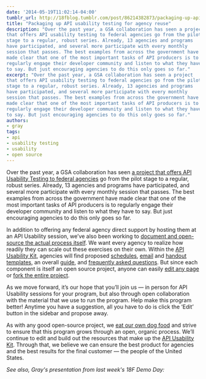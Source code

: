 ```yaml
---
date: '2014-05-19T11:02:14-04:00'
tumblr_url: http://18fblog.tumblr.com/post/86214382873/packaging-up-api-usability-testing-for-agency-re-use
title: "Packaging up API usability testing for agency reuse"
description: "Over the past year, a GSA collaboration has seen a project
that offers API usability testing to federal agencies go from the pilot
stage to a regular, robust series. Already, 13 agencies and programs
have participated, and several more participate with every monthly
session that passes. The best examples from across the government have
made clear that one of the most important tasks of API producers is to
regularly engage their developer community and listen to what they have
to say. But just encouraging agencies to do this only goes so far."
excerpt: "Over the past year, a GSA collaboration has seen a project
that offers API usability testing to federal agencies go from the pilot
stage to a regular, robust series. Already, 13 agencies and programs
have participated, and several more participate with every monthly
session that passes. The best examples from across the government have
made clear that one of the most important tasks of API producers is to
regularly engage their developer community and listen to what they have
to say. But just encouraging agencies to do this only goes so far."
authors:
- gray
tags:
- api
- usability testing
- usability
- open source
---
```


Over the past year, a GSA collaboration has seen [a project that offers
API Usability Testing to federal
agencies](https://www.digitalgov.gov/2014/05/09/make-gov-apis-better-with-user-experience/)
go from the pilot stage to a regular, robust series. Already, 13
agencies and programs have participated, and several more participate
with every monthly session that passes. The best examples from across
the government have made clear that one of the most important tasks of
API producers is to regularly engage their developer community and
listen to what they have to say. But just encouraging agencies to do
this only goes so far.

In addition to offering any federal agency direct support by hosting
them at an API Usability session, we’ve also been working to [document
and open-source the actual process
itself](https://pages.18f.gov/API-Usability-Testing/). We want every
agency to realize how readily they can scale out these exercises on
their own. Within the [API Usability
Kit](https://pages.18f.gov/API-Usability-Testing/pages/kit/), agencies
will find proposed
[schedules](https://pages.18f.gov/API-Usability-Testing/pages/schedule/),
[email](http://pages.18f.gov/API-Usability-Testing/pages/templates/) and
[handout
templates](https://pages.18f.gov/API-Usability-Testing/pages/handout/),
an overall
[guide](https://pages.18f.gov/API-Usability-Testing/pages/guide/), and
[frequently asked
questions](https://pages.18f.gov/API-Usability-Testing/pages/faq/). But
since each component is itself an open source project, anyone can easily
[edit any
page](https://github.com/18F/API-Usability-Testing/edit/gh-pages/index.md)
or [fork the entire
project](https://github.com/18F/API-Usability-Testing/fork/).

As we move forward, it’s our hope that you’ll join us — in person for
API Usability sessions for your program, but also through open
collaboration with the material that we use to run the program. Help
make this program better! Anytime you have a suggestion, all you have to
do is click the ‘Edit’ button in the sidebar and propose away.

As with any good open-source project, we [eat our own dog
food](https://en.wikipedia.org/wiki/Eating_your_own_dog_food) and strive
to ensure that this program grows through an open, organic process.
We’ll continue to edit and build out the resources that make up the [API
Usability Kit](https://pages.18f.gov/API-Usability-Testing/pages/kit/).
Through that, we believe we can ensure the best product for agencies and
the best results for the final customer — the people of the United
States.

*See also, Gray's presentation from last week's 18F Demo Day:*
